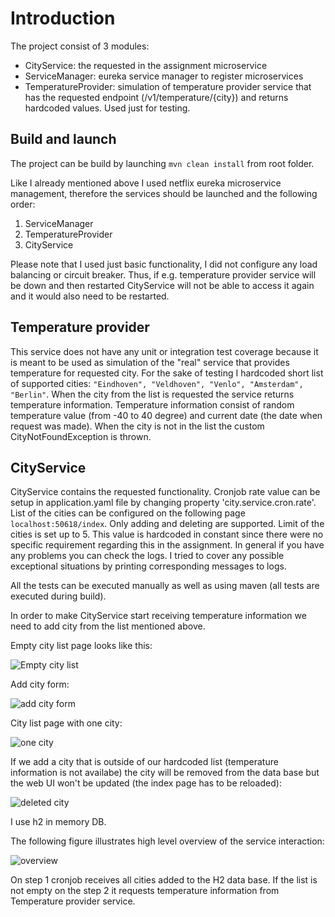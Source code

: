 # Introduction
The project consist of 3 modules:
- CityService: the requested in the assignment microservice
- ServiceManager: eureka service manager to register microservices
- TemperatureProvider: simulation of temperature provider service that has the requested endpoint (/v1/temperature/{city}) 
and returns hardcoded values. Used just for testing.

## Build and launch

The project can be build by launching ```mvn clean install``` from root folder. 

Like I already mentioned above I used netflix eureka microservice management, therefore the services should be launched and the following order:
1. ServiceManager
2. TemperatureProvider
3. CityService 

Please note that I used just basic functionality, I did not configure any load balancing or circuit breaker. Thus, if e.g. temperature provider service will be down and then restarted CityService will not be able to access it again and it would also need to be restarted.
 
## Temperature provider

This service does not have any unit or integration test coverage because it is meant to be used as simulation of the "real" service that provides temperature for requested city.
For the sake of testing I hardcoded short list of supported cities:
```"Eindhoven", "Veldhoven", "Venlo", "Amsterdam", "Berlin"```.
When the city from the list is requested the service returns temperature information. Temperature information consist of random temperature value (from -40 to 40 degree) and current date (the date when request was made).
When the city is not in the list the custom CityNotFoundException is thrown.

## CityService

CityService contains the requested functionality. Cronjob rate value can be setup in application.yaml file by changing property 'city.service.cron.rate'.
List of the cities can be configured on the following page ```localhost:50618/index```. Only adding and deleting are supported. Limit of the cities is set up to 5. This value is hardcoded in constant since there were no specific requirement regarding this in the assignment.
In general if you have any problems you can check the logs. I tried to cover any possible exceptional situations by printing corresponding messages to logs.

All the tests can be executed manually as well as using maven (all tests are executed during build).

In order to make CityService start receiving temperature information we need to add city from the list mentioned above.
   
Empty city list page looks like this:

![Empty city list](./emptyCityPage.png)

Add city form:

![add city form](./AddingForm.png)

City list page with one city:

![one city](./onecity.png)

If we add a city that is outside of our hardcoded list (temperature information is not availabe) the city will be removed from the data base but the web UI won't be updated (the index page has to be reloaded):

![deleted city](./deletedCity.png)

I use h2 in memory DB.

The following figure illustrates high level overview of the service interaction:

![overview](./HighLevelOverview.png)

On step 1 cronjob receives all cities added to the H2 data base. If the list is not empty on the step 2 it requests temperature information from Temperature provider service.
